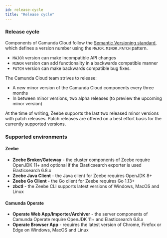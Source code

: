 ```yaml
---
id: release-cycle
title: "Release cycle"
---
```

### Release cycle

Components of Camunda Cloud follow the [Semantic Versioning standard](https://semver.org/),
which defines a version number using the `MAJOR.MINOR.PATCH` pattern.

- `MAJOR` version can make incompatible API changes
- `MINOR` version can add functionality in a backwards compatible manner
- `PATCH` version can make backwards compatible bug fixes.

The Camunda Cloud team strives to release:
- A new minor version of the Camunda Cloud components every three months
- In between minor versions, two alpha releases (to preview the upcoming minor version)

At the time of writing, Zeebe supports the last two released minor versions with
patch releases. Patch releases are offered on a best effort basis for the
currently supported versions.


### Supported environments


#### Zeebe

- **Zeebe Broker/Gateway** - the cluster components of Zeebe require OpenJDK 11+
  and optional if the Elasticsearch exporter is used Elasticsearch 6.8.x
- **Zeebe Java Client** - the Java client for Zeebe requires OpenJDK 8+
- **Zeebe Go Client** - the Go client for Zeebe requires Go 1.13+
- **zbctl** - the Zeebe CLI supports latest versions of Windows, MacOS and Linux

#### Camunda Operate

- **Operate Web App/Importer/Archiver** - the server components of Camunda
  Operate require OpenJDK 11+ and Elasticsearch 6.8.x
- **Operate Browser App** - requires the latest version of Chrome, Firefox or
  Edge on Windows, MacOS and Linux


